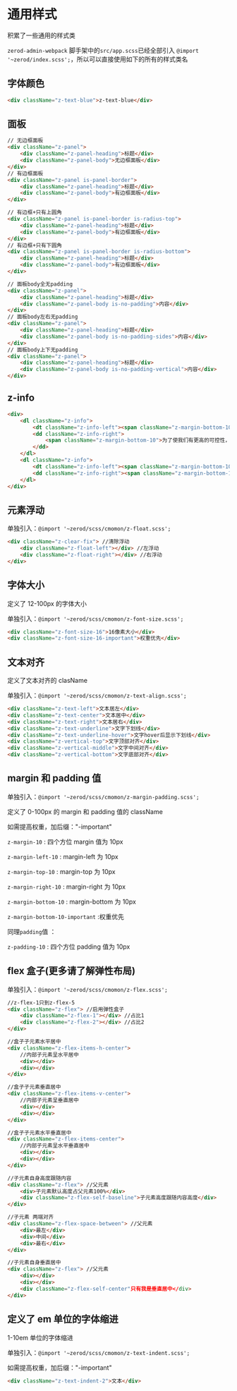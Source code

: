 # 通用样式

积累了一些通用的样式类

`zerod-admin-webpack` 脚手架中的`src/app.scss`已经全部引入 `@import '~zerod/index.scss';`，所以可以直接使用如下的所有的样式类名

## 字体颜色

<div class="z-demo-box" data-render="text-color" data-title="定义了一些字体颜色"></div>

```html
<div className="z-text-blue">z-text-blue</div>
```

## 面板

<div class="z-demo-box" data-render="default-panel" data-title="默认面板"></div>

```html
// 无边框面板
<div className="z-panel">
    <div className="z-panel-heading">标题</div>
    <div className="z-panel-body">无边框面板</div>
</div>
// 有边框面板
<div className="z-panel is-panel-border">
    <div className="z-panel-heading">标题</div>
    <div className="z-panel-body">有边框面板</div>
</div>

// 有边框+只有上圆角
<div className="z-panel is-panel-border is-radius-top">
    <div className="z-panel-heading">标题</div>
    <div className="z-panel-body">有边框面板</div>
</div>
// 有边框+只有下圆角
<div className="z-panel is-panel-border is-radius-bottom">
    <div className="z-panel-heading">标题</div>
    <div className="z-panel-body">有边框面板</div>
</div>

// 面板body全无padding
<div className="z-panel">
    <div className="z-panel-heading">标题</div>
    <div className="z-panel-body is-no-padding">内容</div>
</div>
// 面板body左右无padding
<div className="z-panel">
    <div className="z-panel-heading">标题</div>
    <div className="z-panel-body is-no-padding-sides">内容</div>
</div>
// 面板body上下无padding
<div className="z-panel">
    <div className="z-panel-heading">标题</div>
    <div className="z-panel-body is-no-padding-vertical">内容</div>
</div>
```

## z-info

<div class="z-demo-box" data-render="default-info" data-title="信息面板"></div>

```html
<div>
	<dl className="z-info">
		<dt className="z-info-left"><span className="z-margin-bottom-10">标题1</span></dt>
		<dd className="z-info-right">
			<span className="z-margin-bottom-10">为了使我们有更高的可控性，即自由控制顶点位置，WebGL把这个权力交给了我们，这就是可编程渲染管线（不用理解）。</span>
		</dd>
	</dl>
	<dl className="z-info">
		<dt className="z-info-left"><span className="z-margin-bottom-10">标题2</span></dt>
		<dd className="z-info-right"><span className="z-margin-bottom-10">我们引入了一个新的名词，叫“顶点着色器”</span></dd>
	</dl>
</div>
```

## 元素浮动

单独引入：`@import '~zerod/scss/cmomon/z-float.scss';`

```html
<div className="z-clear-fix"> //清除浮动
    <div className="z-float-left"></div> //左浮动
    <div className="z-float-right"></div> //右浮动
</div>
```

## 字体大小

定义了 12-100px 的字体大小

单独引入：`@import '~zerod/scss/cmomon/z-font-size.scss';`

```html
<div className="z-font-size-16">16像素大小</div>
<div className="z-font-size-16-important">权重优先</div>
```

## 文本对齐

定义了文本对齐的 clasName

单独引入：`@import '~zerod/scss/cmomon/z-text-align.scss';`

```html
<div className="z-text-left">文本居左</div>
<div className="z-text-center">文本居中</div>
<div className="z-text-right">文本居右</div>
<div className="z-text-underline">文字下划线</div>
<div className="z-text-underline-hover">文字hover后显示下划线</div>
<div className="z-vertical-top">文字顶部对齐</div>
<div className="z-vertical-middle">文字中间对齐</div>
<div className="z-vertical-bottom">文字底部对齐</div>
```

## margin 和 padding 值

单独引入：`@import '~zerod/scss/cmomon/z-margin-padding.scss';`

定义了 0-100px 的 margin 和 padding 值的 className

如需提高权重，加后缀："-important"

`z-margin-10` : 四个方位 margin 值为 10px

`z-margin-left-10` : margin-left 为 10px

`z-margin-top-10` : margin-top 为 10px

`z-margin-right-10` : margin-right 为 10px

`z-margin-bottom-10` : margin-bottom 为 10px

`z-margin-bottom-10-important` :权重优先

同理`padding`值 ：

`z-padding-10` : 四个方位 padding 值为 10px

## flex 盒子(更多请了解弹性布局)

单独引入：`@import '~zerod/scss/cmomon/z-flex.scss';`

```html
//z-flex-1只到z-flex-5
<div className="z-flex"> //启用弹性盒子
    <div className="z-flex-1"></div> //占比1
    <div className="z-flex-2"></div> //占比2
</div>

//盒子子元素水平居中
<div className="z-flex-items-h-center">
    //内部子元素呈水平居中
    <div></div>
    <div></div>
</div>

//盒子子元素垂直居中
<div className="z-flex-items-v-center">
    //内部子元素呈垂直居中
    <div></div>
    <div></div>
</div>

//盒子子元素水平垂直居中
<div className="z-flex-items-center">
    //内部子元素呈水平垂直居中
    <div></div>
    <div></div>
</div>

//子元素自身高度跟随内容
<div className="z-flex"> //父元素
    <div>子元素默认高度占父元素100%</div>
    <div className="z-flex-self-baseline">子元素高度跟随内容高度</div>
</div>

//子元素 两端对齐
<div className="z-flex-space-between"> //父元素
    <div>最左</div>
    <div>中间</div>
    <div>最右</div>
</div>

//子元素自身垂直居中
<div className="z-flex"> //父元素
    <div></div>
    <div></div>
    <div className="z-flex-self-center"只有我是垂直居中</div>
</div>
```

## 定义了 em 单位的字体缩进

1-10em 单位的字体缩进

单独引入：`@import '~zerod/scss/cmomon/z-text-indent.scss';`

如需提高权重，加后缀："-important"

```html
<div className="z-text-indent-2">文本</div>
```
